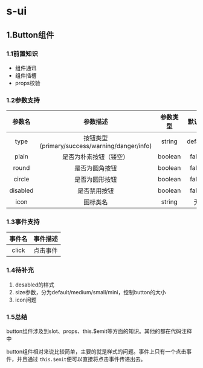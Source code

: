 # s-ui

## 1.Button组件

### 1.1前置知识

* 组件通讯
* 组件插槽
* props校验

### 1.2参数支持

|  参数名  |                   参数描述                   | 参数类型 | 默认值 |
| :------: | :-------------------------------------------: | :------: | :-----: |
|   type   | 按钮类型(primary/success/warning/danger/info) |  string  | default |
|  plain  |            是否为朴素按钮（镂空）            | boolean |  false  |
|  round  |                是否为圆角按钮                | boolean |  false  |
|  circle  |                是否为圆形按钮                | boolean |  false  |
| disabled |                 是否禁用按钮                 | boolean |  false  |
|   icon   |                   图标类名                   |  string  |   无   |

### 1.3事件支持

| 事件名 | 事件描述 |
| :----: | -------- |
| click | 点击事件 |

### 1.4待补充

1. desabled的样式
2. size参数，分为default/medium/small/mini，控制button的大小
3. icon问题

### 1.5总结

button组件涉及到slot、props、this.$emit等方面的知识。其他的都在代码注释中

button组件相对来说比较简单，主要的就是样式的问题。事件上只有一个点击事件，并且通过 `this.$emit`便可以直接将点击事件传递出去。
